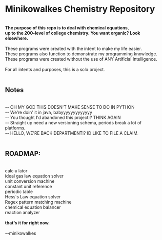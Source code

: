# Minikowalkes Chemistry Repository
<br>
<b>The purpose of this repo is to deal with chemical equations,<br>
up to the 200-level of college chemistry. You want organic? Look elsewhere.</b><br>
<br>
These programs were created with the intent to make my life easier.<br>
These programs also function to demonstrate my programming knowledge.<br>
These programs were created without the use of ANY Artificial Intelligence. <br>
<br>
For all intents and purposes, this is a solo project. <br>
<br>
<h2>Notes</h2><br>
-- OH MY GOD THIS DOESN'T MAKE SENSE TO DO IN PYTHON<br>
-- We're doin' it in java, babyyyyyyyyyyyyy<br>
-- You thought I'd abandoned this project!? THINK AGAIN<br>
-- Straight up need a new versioning schema, periods break a lot of platforms.<br>
-- HELLO, WE'RE BACK DEPARTMENT!? ID LIKE TO FILE A CLAIM.<br>
<br>
<h2>ROADMAP:</h2><br>
calc u lator <br>
ideal gas law equation solver<br>
unit conversion machine<br>
constant unit reference<br>
periodic table <br>
Hess's Law equation solver <br>
Regex pattern matching machine <br>
chemical equation balancer <br>
reaction analyzer <br>
<br>
<strong>that's it for right now.</strong><br>
<br>
--minikowalkes
